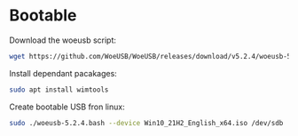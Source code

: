 # Bootable

Download the woeusb script:
```bash
wget https://github.com/WoeUSB/WoeUSB/releases/download/v5.2.4/woeusb-5.2.4.bash
```

Install dependant pacakages:
```bash
sudo apt install wimtools
```

Create bootable USB fron linux:
```bash
sudo ./woeusb-5.2.4.bash --device Win10_21H2_English_x64.iso /dev/sdb
```
